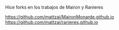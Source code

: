 Hice forks en los trabajos de Mairon y Ranieres

https://github.com/mattzai/MaironMonarde.github.io
https://github.com/mattzai/ranieres.github.io
